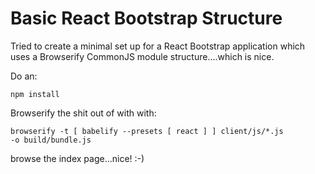 # Basic React Bootstrap Structure
Tried to create a minimal set up for a React Bootstrap application which uses a Browserify CommonJS module structure....which is nice.

Do an:

<code>npm install</code>

Browserify the shit out of with with:

<code>browserify -t [ babelify --presets [ react ] ] client/js/*.js -o build/bundle.js</code>

browse the index page...nice! :-)